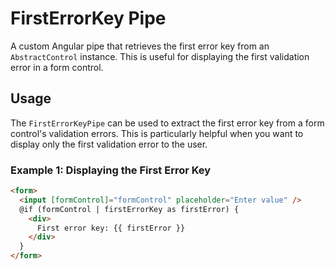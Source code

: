 # FirstErrorKey Pipe

A custom Angular pipe that retrieves the first error key from an `AbstractControl` instance. This is useful for displaying the first validation error in a form control.

## Usage

The `FirstErrorKeyPipe` can be used to extract the first error key from a form control's validation errors. This is particularly helpful when you want to display only the first validation error to the user.

### Example 1: Displaying the First Error Key

```html
<form>
  <input [formControl]="formControl" placeholder="Enter value" />
  @if (formControl | firstErrorKey as firstError) {
    <div>
      First error key: {{ firstError }}
    </div>
  }
</form>